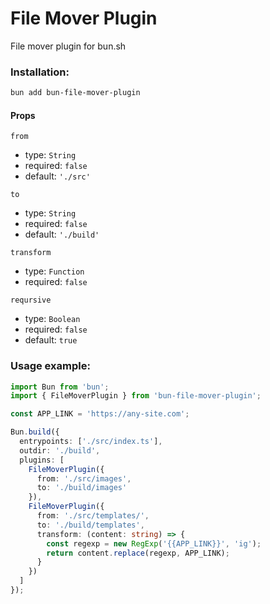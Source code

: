 # File Mover Plugin

File mover plugin for bun.sh


### Installation:
```bash
bun add bun-file-mover-plugin
```

#### Props
`from`
* type: `String`
* required: `false`
* default: `'./src'`

`to`
* type: `String`
* required: `false`
* default: `'./build'`

`transform`
* type: `Function`
* required: `false`

`reqursive`
* type: `Boolean`
* required: `false`
* default: `true`


### Usage example:
```ts
import Bun from 'bun';
import { FileMoverPlugin } from 'bun-file-mover-plugin';

const APP_LINK = 'https://any-site.com';

Bun.build({
  entrypoints: ['./src/index.ts'],
  outdir: './build',
  plugins: [
    FileMoverPlugin({
      from: './src/images',
      to: './build/images'
    }),
    FileMoverPlugin({
      from: './src/templates/',
      to: './build/templates',
      transform: (content: string) => {
        const regexp = new RegExp('{{APP_LINK}}', 'ig');
        return content.replace(regexp, APP_LINK);
      }
    })    
  ]
});

```